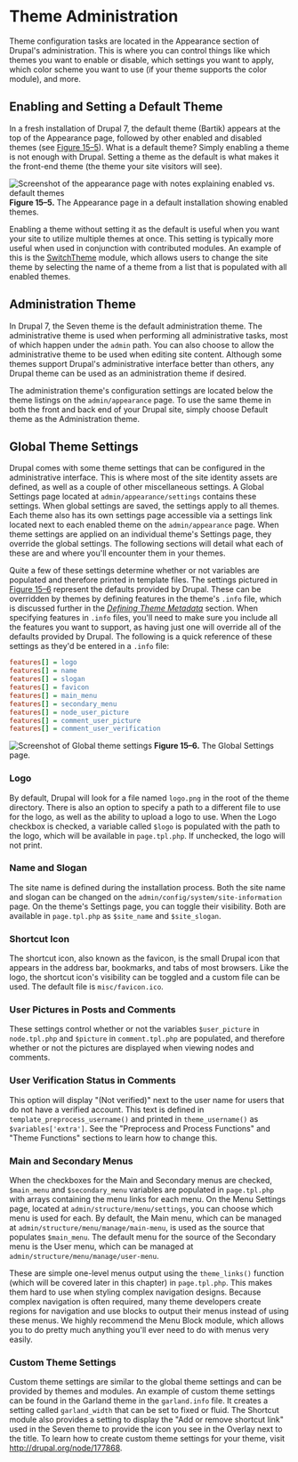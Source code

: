 # Theme Administration

Theme configuration tasks are located in the Appearance section of Drupal's administration. This is where you can control things like which themes you want to enable or disable, which settings you want to apply, which color scheme you want to use (if your theme supports the color module), and more.

## Enabling and Setting a Default Theme

In a fresh installation of Drupal 7, the default theme (Bartik) appears at the top of the Appearance page, followed by other enabled and disabled themes (see [Figure 15–5](#figure-15-5)). What is a default theme? Simply enabling a theme is not enough with Drupal. Setting a theme as the default is what makes it the front-end theme (the theme your site visitors will see).

![Screenshot of the appearance page with notes explaining enabled vs. default themes](http://themery.com/sites/default/files/figure-15-5.png)
**Figure 15–5.** The Appearance page in a default installation showing enabled themes.

Enabling a theme without setting it as the default is useful when you want your site to utilize multiple themes at once. This setting is typically more useful when used in conjunction with contributed modules. An example of this is the [SwitchTheme](http://drupal.org/project/switchtheme) module, which allows users to change the site theme by selecting the name of a theme from a list that is populated with all enabled themes.

## Administration Theme

In Drupal 7, the Seven theme is the default administration theme. The administrative theme is used when performing all administrative tasks, most of which happen under the `admin` path. You can also choose to allow the administrative theme to be used when editing site content. Although some themes support Drupal's administrative interface better than others, any Drupal theme can be used as an administration theme if desired.

The administration theme's configuration settings are located below the theme listings on the `admin/appearance` page. To use the same theme in both the front and back end of your Drupal site, simply choose Default theme as the Administration theme.

## Global Theme Settings

Drupal comes with some theme settings that can be configured in the administrative interface. This is where most of the site identity assets are defined, as well as a couple of other miscellaneous settings. A Global Settings page located at `admin/appearance/settings` contains these settings. When global settings are saved, the settings apply to all themes. Each theme also has its own settings page accessible via a settings link located next to each enabled theme on the `admin/appearance` page. When theme settings are applied on an individual theme's Settings page, they override the global settings. The following sections will detail what each of these are and where you'll encounter them in your themes.

Quite a few of these settings determine whether or not variables are populated and therefore printed in template files. The settings pictured in [Figure 15–6](#figure-15-6) represent the defaults provided by Drupal. These can be overridden by themes by defining features in the theme's `.info` file, which is discussed further in the _[Defining Theme Metadata](/node/67)_ section. When specifying features in `.info` files, you'll need to make sure you include all the features you want to support, as having just one will override all of the defaults provided by Drupal. The following is a quick reference of these settings as they'd be entered in a `.info` file:

```ini
features[] = logo
features[] = name
features[] = slogan
features[] = favicon
features[] = main_menu
features[] = secondary_menu
features[] = node_user_picture
features[] = comment_user_picture
features[] = comment_user_verification
```

![Screenshot of Global theme settings](http://themery.com/sites/default/files/figure-15-6.png)
**Figure 15–6.** The Global Settings page.

### Logo

By default, Drupal will look for a file named `logo.png` in the root of the theme directory. There is also an option to specify a path to a different file to use for the logo, as well as the ability to upload a logo to use. When the Logo checkbox is checked, a variable called `$logo` is populated with the path to the logo, which will be available in `page.tpl.php`. If unchecked, the logo will not print.

### Name and Slogan

The site name is defined during the installation process. Both the site name and slogan can be changed on the `admin/config/system/site-information` page. On the theme's Settings page, you can toggle their visibility. Both are available in `page.tpl.php` as `$site_name` and `$site_slogan`.

### Shortcut Icon

The shortcut icon, also known as the favicon, is the small Drupal icon that appears in the address bar, bookmarks, and tabs of most browsers. Like the logo, the shortcut icon's visibility can be toggled and a custom file can be used. The default file is `misc/favicon.ico`.

### User Pictures in Posts and Comments

These settings control whether or not the variables `$user_picture` in `node.tpl.php` and `$picture` in `comment.tpl.php` are populated, and therefore whether or not the pictures are displayed when viewing nodes and comments.

### User Verification Status in Comments

This option will display "(Not verified)" next to the user name for users that do not have a verified account. This text is defined in `template_preprocess_username()` and printed in `theme_username()` as `$variables['extra']`. See the "Preprocess and Process Functions" and "Theme Functions" sections to learn how to change this.

### Main and Secondary Menus

When the checkboxes for the Main and Secondary menus are checked, `$main_menu` and `$secondary_menu` variables are populated in `page.tpl.php` with arrays containing the menu links for each menu. On the Menu Settings page, located at `admin/structure/menu/settings`, you can choose which menu is used for each. By default, the Main menu, which can be managed at `admin/structure/menu/manage/main-menu`, is used as the source that populates `$main_menu`. The default menu for the source of the Secondary menu is the User menu, which can be managed at `admin/structure/menu/manage/user-menu`.

These are simple one-level menus output using the `theme_links()` function (which will be covered later in this chapter) in `page.tpl.php`. This makes them hard to use when styling complex navigation designs. Because complex navigation is often required, many theme developers create regions for navigation and use blocks to output their menus instead of using these menus. We highly recommend the Menu Block module, which allows you to do pretty much anything you'll ever need to do with menus very easily.

### Custom Theme Settings
Custom theme settings are similar to the global theme settings and can be provided by themes and modules. An example of custom theme settings can be found in the Garland theme in the `garland.info` file. It creates a setting called `garland_width` that can be set to fixed or fluid. The Shortcut module also provides a setting to display the "Add or remove shortcut link" used in the Seven theme to provide the icon you see in the Overlay next to the title. To learn how to create custom theme settings for your theme, visit http://drupal.org/node/177868.
